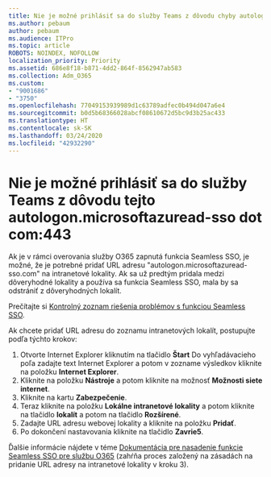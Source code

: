 ```yaml
---
title: Nie je možné prihlásiť sa do služby Teams z dôvodu chyby autologon.microsoftazuread-sso.com:443
ms.author: pebaum
author: pebaum
ms.audience: ITPro
ms.topic: article
ROBOTS: NOINDEX, NOFOLLOW
localization_priority: Priority
ms.assetid: 686e8f18-b871-4dd2-864f-8562947ab583
ms.collection: Adm_O365
ms.custom:
- "9001686"
- "3750"
ms.openlocfilehash: 77049153939989d1c63789adfec0b494d047a6e4
ms.sourcegitcommit: b0d5b68366028abcf08610672d5bc9d3b25ac433
ms.translationtype: HT
ms.contentlocale: sk-SK
ms.lasthandoff: 03/24/2020
ms.locfileid: "42932290"
---
```

# <a name="unable-to-log-into-teams-due-to-error-autologonmicrosoftazuread-sso-dot-com443"></a>Nie je možné prihlásiť sa do služby Teams z dôvodu tejto autologon.microsoftazuread-sso dot com:443

Ak je v rámci overovania služby O365 zapnutá funkcia Seamless SSO, je možné, že je potrebné pridať URL adresu "autologon.microsoftazuread-sso.com" na intranetové lokality.  Ak sa už predtým pridala medzi dôveryhodné lokality a používa sa funkcia Seamless SSO, mala by sa odstrániť z dôveryhodných lokalít.

Prečítajte si [Kontrolný zoznam riešenia problémov s funkciou Seamless SSO](https://docs.microsoft.com/azure/active-directory/hybrid/tshoot-connect-sso#troubleshooting-checklist).

Ak chcete pridať URL adresu do zoznamu intranetových lokalít, postupujte podľa týchto krokov:

1. Otvorte Internet Explorer kliknutím na tlačidlo **Štart** Do vyhľadávacieho poľa zadajte text Internet Explorer a potom v zozname výsledkov kliknite na položku **Internet Explorer**.
2. Kliknite na položku **Nástroje** a potom kliknite na možnosť **Možnosti siete internet**.
3. Kliknite na kartu **Zabezpečenie**.
4. Teraz kliknite na položku **Lokálne intranetové lokality** a potom kliknite na tlačidlo **lokalít** a potom na tlačidlo **Rozšírené**.
5. Zadajte URL adresu webovej lokality a kliknite na položku **Pridať**.
6. Po dokončení nastavovania kliknite na tlačidlo **Zavrie5**.

Ďalšie informácie nájdete v téme [Dokumentácia pre nasadenie funkcie Seamless SSO pre službu O365](https://docs.microsoft.com/azure/active-directory/hybrid/how-to-connect-sso-quick-start) (zahŕňa proces založený na zásadách na pridanie URL adresy na intranetové lokality v kroku 3).
